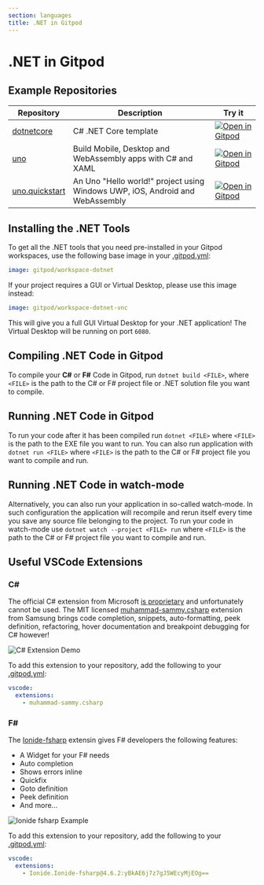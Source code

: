 ```yaml
---
section: languages
title: .NET in Gitpod
---
```


<script context="module">
  export const prerender = true;
</script>

# .NET in Gitpod

## Example Repositories

<div class="overflow-x-auto">

| Repository                                                      | Description                                                                   | Try it                                                                                                                                |
| --------------------------------------------------------------- | ----------------------------------------------------------------------------- | ------------------------------------------------------------------------------------------------------------------------------------- |
| [dotnetcore](https://github.com/gitpod-io/example-dotnet-core)  | C# .NET Core template                                                         | [![Open in Gitpod](https://gitpod.io/button/open-in-gitpod.svg)](https://gitpod.io/#https://github.com/gitpod-io/example-dotnet-core) |
| [uno](https://github.com/unoplatform/uno)                       | Build Mobile, Desktop and WebAssembly apps with C# and XAML                   | [![Open in Gitpod](https://gitpod.io/button/open-in-gitpod.svg)](https://gitpod.io/#https://github.com/unoplatform/uno)               |
| [uno.quickstart](https://github.com/unoplatform/uno.quickstart) | An Uno "Hello world!" project using Windows UWP, iOS, Android and WebAssembly | [![Open in Gitpod](https://gitpod.io/button/open-in-gitpod.svg)](https://gitpod.io/#https://github.com/unoplatform/uno.quickstart)    |

</div>

## Installing the .NET Tools

To get all the .NET tools that you need pre-installed in your Gitpod workspaces, use the following base image in your [.gitpod.yml](/docs/references/gitpod-yml):

```YAML
image: gitpod/workspace-dotnet
```

If your project requires a GUI or Virtual Desktop, please use this image instead:

```YAML
image: gitpod/workspace-dotnet-vnc
```

This will give you a full GUI Virtual Desktop for your .NET application! The Virtual Desktop will be running on port `6080`.

## Compiling .NET Code in Gitpod

To compile your **C#** or **F#** Code in Gitpod, run `dotnet build <FILE>`, where `<FILE>` is the path to the C# or F# project file or .NET solution file you want to compile.

## Running .NET Code in Gitpod

To run your code after it has been compiled run `dotnet <FILE>` where `<FILE>` is the path to the EXE file you want to run. You can also run application with `dotnet run <FILE>` where `<FILE>` is the path to the C# or F# project file you want to compile and run.

## Running .NET Code in watch-mode

Alternatively, you can also run your application in so-called watch-mode. In such configuration the application will recompile and rerun itself every time you save any source file belonging to the project. To run your code in watch-mode use `dotnet watch --project <FILE> run` where `<FILE>` is the path to the C# or F# project file you want to compile and run.

## Useful VSCode Extensions

### C#

The official C# extension from Microsoft [is proprietary](https://aka.ms/VSCode-DotNet-DbgLicense) and unfortunately cannot be used. The MIT licensed [muhammad-sammy.csharp](https://open-vsx.org/extension/muhammad-sammy/csharp) extension from Samsung brings code completion, snippets, auto-formatting, peek definition, refactoring, hover documentation and breakpoint debugging for C# however!

![C# Extension Demo](/images/docs/CSharpDemo.png)

To add this extension to your repository, add the following to your [.gitpod.yml](/docs/references/gitpod-yml):

```yaml
vscode:
  extensions:
    - muhammad-sammy.csharp
```

### F#

The [Ionide-fsharp](https://ionide.io/) extensin gives F# developers the following features:

- A Widget for your F# needs
- Auto completion
- Shows errors inline
- Quickfix
- Goto definition
- Peek definition
- And more...

![Ionide fsharp Example](/images/docs/Iondine_Example.png)

To add this extension to your repository, add the following to your [.gitpod.yml](/docs/references/gitpod-yml):

```yaml
vscode:
  extensions:
    - Ionide.Ionide-fsharp@4.6.2:yBkAE6j7z7gJ5WEcyMjEOg==
```
